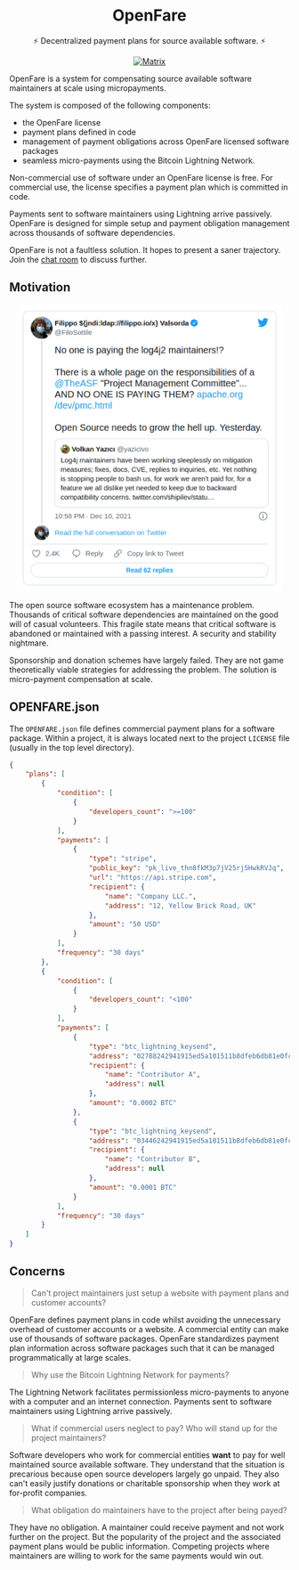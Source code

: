 <h1 align="center">OpenFare</h1>

<p align="center">⚡️ Decentralized payment plans for source available software. ⚡️</p>

<p align="center">
  <a href="https://matrix.to/#/#openfare:matrix.org"><img src="https://img.shields.io/matrix/openfare:matrix.org?label=chat&logo=matrix" alt="Matrix"></a>
</p>

OpenFare is a system for compensating source available software maintainers at scale using micropayments.

The system is composed of the following components:

* the OpenFare license
* payment plans defined in code
* management of payment obligations across OpenFare licensed software packages
* seamless micro-payments using the Bitcoin Lightning Network.

Non-commercial use of software under an OpenFare license is free. For commercial use, the license specifies a payment plan which is committed in code.

Payments sent to software maintainers using Lightning arrive passively. OpenFare is designed for simple setup and payment obligation management across thousands of software dependencies.

OpenFare is not a faultless solution. It hopes to present a saner trajectory. Join the [chat room](https://matrix.to/#/#openfare:matrix.org) to discuss further.

## Motivation

<p align="center">
    <a align="center" href="https://twitter.com/FiloSottile/status/1469441477642178561">
    <img src="assets/filippo_tweet.png" alt="Filippo Tweet" width="477" height="515" />
    </a>
</p>

The open source software ecosystem has a maintenance problem. Thousands of critical software dependencies are maintained on the good will of casual volunteers. This fragile state means that critical software is abandoned or maintained with a passing interest. A security and stability nightmare.

Sponsorship and donation schemes have largely failed. They are not game theoretically viable strategies for addressing the problem. The solution is micro-payment compensation at scale.

## OPENFARE.json

The `OPENFARE.json` file defines commercial payment plans for a software package. Within a project, it is always located next to the project `LICENSE` file (usually in the top level directory).

```json
{
    "plans": [
        {
            "condition": [
                {
                    "developers_count": ">=100"
                }
            ],
            "payments": [
                {
                    "type": "stripe",
                    "public_key": "pk_live_thn8fkM3p7jV25rj5HwkRVJq",
                    "url": "https://api.stripe.com",
                    "recipient": {
                        "name": "Company LLC.",
                        "address": "12, Yellow Brick Road, UK"
                    },
                    "amount": "50 USD"
                }
            ],
            "frequency": "30 days"
        },
        {
            "condition": [
                {
                    "developers_count": "<100"
                }
            ],
            "payments": [
                {
                    "type": "btc_lightning_keysend",
                    "address": "02788242941915ed5a101511b8dfeb6db81e0fcd7546f6a55ef4dedf590a7d7ff4",
                    "recipient": {
                        "name": "Contributor A",
                        "address": null
                    },
                    "amount": "0.0002 BTC"
                },
                {
                    "type": "btc_lightning_keysend",
                    "address": "03446242941915ed5a101511b8dfeb6db81e0fcd7546f6a55ef4dedf590a7p8kk2",
                    "recipient": {
                        "name": "Contributor B",
                        "address": null
                    },
                    "amount": "0.0001 BTC"
                }
            ],
            "frequency": "30 days"
        }
    ]
}
```

## Concerns

> Can't project maintainers just setup a website with payment plans and customer accounts?

OpenFare defines payment plans in code whilst avoiding the unnecessary overhead of customer accounts or a website. A commercial entity can make use of thousands of software packages. OpenFare standardizes payment plan information across software packages such that it can be managed programmatically at large scales.

> Why use the Bitcoin Lightning Network for payments?

The Lightning Network facilitates permissionless micro-payments to anyone with a computer and an internet connection. Payments sent to software maintainers using Lightning arrive passively.

> What if commercial users neglect to pay? Who will stand up for the project maintainers?

Software developers who work for commercial entities **want** to pay for well maintained source available software. They understand that the situation is precarious because open source developers largely go unpaid. They also can't easily justify donations or charitable sponsorship when they work at for-profit companies.

> What obligation do maintainers have to the project after being payed?

They have no obligation. A maintainer could receive payment and not work further on the project. But the popularity of the project and the associated payment plans would be public information. Competing projects where maintainers are willing to work for the same payments would win out.
